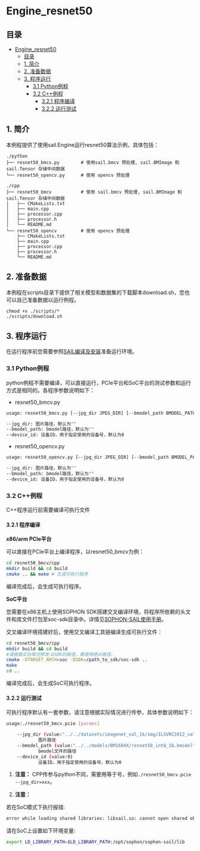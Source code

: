 # Engine_resnet50

## 目录
- [Engine\_resnet50](#engine_resnet50)
  - [目录](#目录)
  - [1. 简介](#1-简介)
  - [2. 准备数据](#2-准备数据)
  - [3. 程序运行](#3-程序运行)
    - [3.1 Python例程](#31-python例程)
    - [3.2 C++例程](#32-c例程)
      - [3.2.1 程序编译](#321-程序编译)
      - [3.2.2 运行测试](#322-运行测试)


## 1. 简介
本例程提供了使用sail.Engine运行resnet50算法示例，具体包括：
```
./python
├── resnet50_bmcv.py        # 使用sail.bmcv 预处理, sail.BMImage 和 sail.Tensor 存储中间数据
└── resnet50_opencv.py      # 使用 opencv 预处理
```

```
./cpp
├── resnet50_bmcv           # 使用 sail.bmcv 预处理, sail.BMImage 和 sail.Tensor 存储中间数据
│   ├── CMakeLists.txt
│   ├── main.cpp
│   ├── processor.cpp
│   ├── processor.h
│   └── README.md
└── resnet50_opencv         # 使用 opencv 预处理
    ├── CMakeLists.txt
    ├── main.cpp
    ├── processor.cpp
    ├── processor.h
    └── README.md
```


## 2. 准备数据
本例程在scripts目录下提供了相关模型和数据集的下载脚本download.sh，您也可以自己准备数据以运行例程。

```
chmod +x ./scripts/*
./scripts/download.sh
```

## 3. 程序运行
在运行程序前您需要参照[SAIL编译及安装](../../../README.md#编译及安装)准备运行环境。
### 3.1 Python例程

python例程不需要编译，可以直接运行，PCIe平台和SoC平台的测试参数和运行方式是相同的。各程序参数说明如下：


-  resnet50_bmcv.py
```bash
usage: resnet50_bmcv.py [--jpg_dir JPEG_DIR] [--bmodel_path BMODEL_PATH] [--device_id DEVICE_ID] 

--jpg_dir: 图片路径，默认为""
--bmodel_path: bmodel路径，默认为""
--device_id: 设备ID，用于指定使用的设备号，默认为0
```

-  resnet50_opencv.py
```bash
usage: resnet50_opencv.py [--jpg_dir JPEG_DIR] [--bmodel_path BMODEL_PATH] [--device_id DEVICE_ID] 

--jpg_dir: 图片路径，默认为""
--bmodel_path: bmodel路径，默认为""
--device_id: 设备ID，用于指定使用的设备号，默认为0
```

### 3.2 C++例程

C++程序运行前需要编译可执行文件

#### 3.2.1 程序编译

**x86/arm PCIe平台**

可以直接在PCIe平台上编译程序，以resnet50_bmcv为例：

```bash
cd resnet50_bmcv/cpp
mkdir build && cd build
cmake .. && make # 生成可执行程序
```
编译完成后，会生成可执行程序。

**SoC平台**

您需要在x86主机上使用SOPHON SDK搭建交叉编译环境，将程序所依赖的头文件和库文件打包至soc-sdk目录中。详情见[SOPHON-SAIL使用手册](https://doc.sophgo.com/sdk-docs/v23.09.01-lts/docs_latest_release/docs/sophon-sail/docs/zh/html/1_build.html#id13)。

交叉编译环境搭建好后，使用交叉编译工具链编译生成可执行文件：

```bash
cd resnet50_bmcv/cpp
mkdir build && cd build
#请根据实际情况修改-DSDK的路径，需使用绝对路径。
cmake -DTARGET_ARCH=soc -DSDK=/path_to_sdk/soc-sdk ..  
make
cd ..
```
编译完成后，会生成SoC可执行程序。

#### 3.2.2 运行测试

可执行程序默认有一套参数，请注意根据实际情况进行传参，具体参数说明如下：

```bash
usage:./resnet50_bmcv.pcie [params]

    --jpg_dir (value:"../../datasets/imagenet_val_1k/img/ILSVRC2012_val_00000075.JPEG")
            图片路径
    --bmodel_path (value:"../../models/BM1684X/resnet50_int8_1b.bmodel")
            bmodel文件的路径
    --device_id (value:0)
            设备ID，用于指定使用的设备号，默认为0
```

1. **注意：** CPP传参与python不同，需要用等于号，例如`./resnet50_bmcv.pcie --jpg_dir=xxx`。


2. **注意：** 

若在SoC模式下执行报错:

```bash
error while loading shared libraries: libsail.so: cannot open shared object file: No such file or directory
```
请在SoC上设置如下环境变量:
```bash
export LD_LIBRARY_PATH=$LD_LIBRARY_PATH:/opt/sophon/sophon-sail/lib
```
